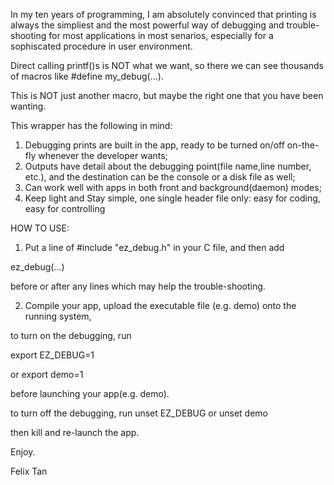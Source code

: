 In my ten years of programming, I am absolutely convinced that printing is always the simpliest and the most powerful way
of debugging and trouble-shooting for most applications in most senarios, especially 
for a sophiscated procedure in user environment.

Direct calling printf()s is NOT what we want, so there we can see thousands of macros like #define my_debug(...).

This is NOT just another macro, but maybe the right one that you have been wanting.

This wrapper has the following in mind:
1) Debugging prints are built in the app, ready to be turned on/off on-the-fly whenever the developer wants;
2) Outputs have detail about the debugging point(file name,line number, etc.), and the destination can be the console or a disk file as well;
3) Can work well with apps in both front and background(daemon) modes;
4) Keep light and Stay simple, one single header file only: easy for coding, easy for controlling


HOW TO USE:
1) Put a line of #include "ez_debug.h" in your C file, and then
add 

ez_debug(...) 

before or after any lines which may help the trouble-shooting.

2) Compile your app, upload the executable file (e.g. demo) onto the running system, 

to turn on the debugging,
run 

export EZ_DEBUG=1 

or 
export demo=1

before launching your app(e.g. demo).

to turn off the debugging, 
run
unset EZ_DEBUG
or
unset demo

then kill and re-launch the app.




Enjoy.

Felix Tan


